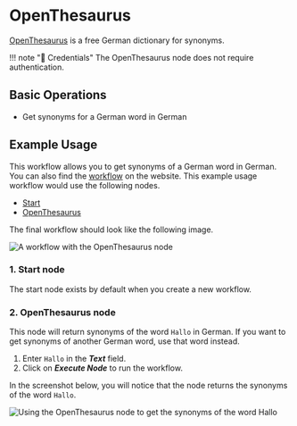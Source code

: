 # OpenThesaurus

[OpenThesaurus](https://www.openthesaurus.de/) is a free German dictionary for synonyms.

!!! note "🔑 Credentials"
    The OpenThesaurus node does not require authentication.


## Basic Operations

* Get synonyms for a German word in German

## Example Usage

This workflow allows you to get synonyms of a German word in German. You can also find the [workflow](https://n8n.io/workflows/806) on the website. This example usage workflow would use the following nodes.
- [Start](/workflow/integrations/core-nodes/n8n-nodes-base.start/)
- [OpenThesaurus]()

The final workflow should look like the following image.

![A workflow with the OpenThesaurus node](/_images/integrations/nodes/openthesaurus/workflow.png)

### 1. Start node

The start node exists by default when you create a new workflow.

### 2. OpenThesaurus node

This node will return synonyms of the word `Hallo` in German. If you want to get synonyms of another German word, use that word instead.

1. Enter `Hallo` in the ***Text*** field.
2. Click on ***Execute Node*** to run the workflow.

In the screenshot below, you will notice that the node returns the synonyms of the word `Hallo`.

![Using the OpenThesaurus node to get the synonyms of the word Hallo](/_images/integrations/nodes/openthesaurus/openthesaurus_node.png)
